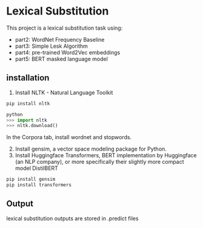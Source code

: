 # Lexical Substitution

This project is a lexical substitution task using:
- part2: WordNet Frequency Baseline
- part3: Simple Lesk Algorithm
- part4: pre-trained Word2Vec embeddings
- part5: BERT masked language model


## installation

1. Install NLTK - Natural Language Toolkit
```python
pip install nltk

python
>>> import nltk
>>> nltk.download()
```
In the Corpora tab, install wordnet and stopwords.

2. Install gensim, a vector space modeling package for Python.
3. Install Huggingface Transformers, BERT implementation by Huggingface (an NLP company), or more specifically their slightly more compact model DistilBERT
```python
pip install gensim
pip install transformers
```

## Output
lexical substitution outputs are stored in .predict files